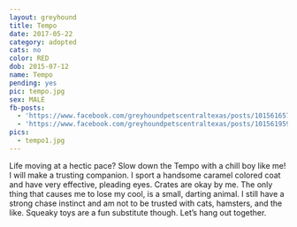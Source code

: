 ```yaml
---
layout: greyhound
title: Tempo
date: 2017-05-22
category: adopted
cats: no
color: RED
dob: 2015-07-12
name: Tempo
pending: yes
pic: tempo.jpg
sex: MALE
fb-posts:
  - 'https://www.facebook.com/greyhoundpetscentraltexas/posts/10156165708043572'
  - 'https://www.facebook.com/greyhoundpetscentraltexas/posts/10156195944018572:0'
pics:
  - tempo1.jpg
---
```


Life moving at a hectic pace?  Slow down the Tempo with a chill boy like me!  I will make a trusting companion.  I sport a handsome caramel colored coat and have very effective, pleading eyes.  Crates are okay by me.
The only thing that causes me to lose my cool, is a small, darting animal.  I still have a strong chase instinct and am not to be trusted with cats, hamsters, and the like.  Squeaky toys are a fun substitute though.  Let’s hang out together.
